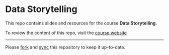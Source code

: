 # Data Storytelling 

This repo contains slides and resources for the course **Data Storytelling**. 

To review the content of this repo, visit the [course website]()

---

Please [fork](https://docs.github.com/en/get-started/quickstart/fork-a-repo) and [sync](https://docs.github.com/en/github/collaborating-with-pull-requests/working-with-forks/syncing-a-fork) this repository to keep it up-to-date.
